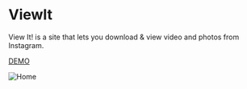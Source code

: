 # ViewIt
View It! is a site that lets you download &amp; view video and photos from Instagram.

[DEMO](http://agtelegram.altervista.org/)

![Home](https://imgur.com/a/C3bVp0z "")
